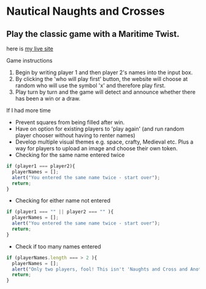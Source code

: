 # Nautical Naughts and Crosses
## Play the classic game with a Maritime Twist.

here is [my live site](https://fonts.google.com/specimen/Cardo)

Game instructions
1. Begin by writing player 1 and then player 2's names into the input box.
2. By clicking the 'who will play first' button, the website will choose at random who will use the symbol 'x' and therefore play first.
3. Play turn by turn and the game will detect and announce whether there has been a win or a draw.



If I had more time
- Prevent squares from being filled after win.
- Have on option for existing players to 'play again' (and run random player chooser without having to renter names)
- Develop multiple visual themes e.g. space, crafty, Medieval etc. Plus a way for players to upload an image and choose their own token.
- Checking for the same name entered twice


```JavaScript
if (player1 === player2){
  playerNames = [];
  alert("You entered the same name twice - start over");
  return;
}
```
- Checking for either name not entered
```JavaScript
if (player1 === "" || player2 === "" ){
  playerNames = [];
  alert("You entered the same name twice - start over");
  return;
}
```
- Check if too many names entered
```JavaScript
if (playerNames.length === > 2 ){
  playerNames = [];
  alert("Only two players, fool! This isn't 'Naughts and Cross and Another Thing!'");
  return;
}
```
